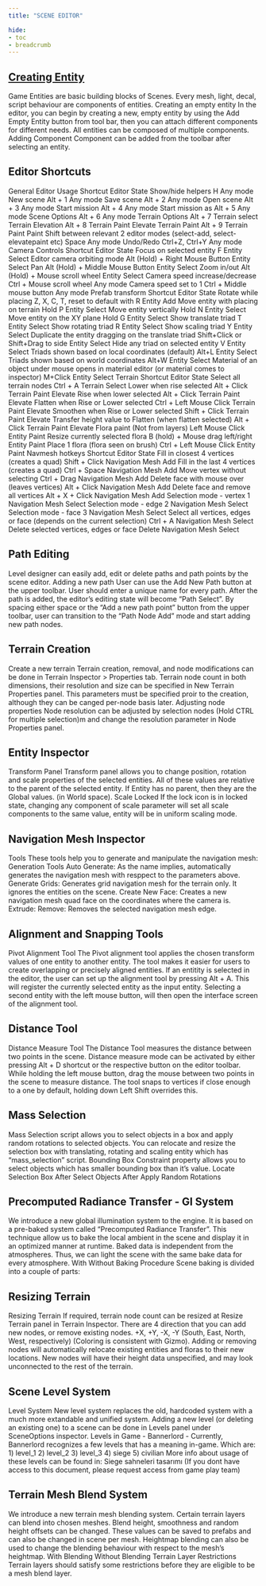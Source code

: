```yaml
---
title: "SCENE EDITOR"

hide: 
- toc
- breadcrumb
---
```


## [Creating Entity](Creating-Entity)

Game Entities are basic building blocks of Scenes. Every mesh, light, decal, script behaviour are components of entities. Creating an empty entity In the editor, you can begin by creating a new, empty entity by using the Add Empty Entity button from tool bar, then you can attach different components for different needs. All entities can be composed of multiple components. Adding Component Component can be added from the toolbar after selecting an entity.

## Editor Shortcuts

General Editor Usage Shortcut Editor State Show/hide helpers H Any mode New scene Alt + 1 Any mode Save scene Alt + 2 Any mode Open scene Alt + 3 Any mode Start mission Alt + 4 Any mode Start mission as Alt + 5 Any mode Scene Options Alt + 6 Any mode Terrain Options Alt + 7 Terrain select Terrain Elevation Alt + 8 Terrain Paint Elevate Terrain Paint Alt + 9 Terrain Paint Paint Shift between relevant 2 editor modes (select-add, select-elevatepaint etc) Space Any mode Undo/Redo Ctrl+Z, Ctrl+Y Any mode Camera Controls Shortcut Editor State Focus on selected entity F Entity Select Editor camera orbiting mode Alt (Hold) + Right Mouse Button Entity Select Pan Alt (Hold) + Middle Mouse Button Entity Select Zoom in/out Alt (Hold) + Mouse scroll wheel Entity Select Camera speed increase/decrease Ctrl + Mouse scroll wheel Any mode Camera speed set to 1 Ctrl + Middle mouse button Any mode Prefab transform Shortcut Editor State Rotate while placing Z, X, C, T, reset to default with R Entity Add Move entity with placing on terrain Hold P Entity Select Move entity vertically Hold N Entity Select Move entity on the XY plane Hold G Entity Select Show translate triad T Entity Select Show rotating triad R Entity Select Show scaling triad Y Entity Select Duplicate the entity dragging on the translate triad Shift+Click or Shift+Drag to side Entity Select Hide any triad on selected entity V Entity Select Triads shown based on local coordinates (default) Alt+L Entity Select Triads shown based on world coordinates Alt+W Entity Select Material of an object under mouse opens in material editor (or material comes to inspector) M+Click Entity Select Terrain Shortcut Editor State Select all terrain nodes Ctrl + A Terrain Select Lower when rise selected Alt + Click Terrain Paint Elevate Rise when lower selected Alt + Click Terrain Paint Elevate Flatten when Rise or Lower selected Ctrl + Left Mouse Click Terrain Paint Elevate Smoothen when Rise or Lower selected Shift + Click Terrain Paint Elevate Transfer height value to Flatten (when flatten selected) Alt + Click Terrain Paint Elevate Flora paint (Not from layers) Left Mouse Click Entity Paint Resize currently selected flora B (hold) + Mouse drag left/right Entity Paint Place 1 flora (flora seen on brush) Ctrl + Left Mouse Click Entity Paint Navmesh hotkeys Shortcut Editor State Fill in closest 4 vertices (creates a quad) Shift + Click Navigation Mesh Add Fill in the last 4 vertices (creates a quad) Ctrl + Space Navigation Mesh Add Move vertex without selecting Ctrl + Drag Navigation Mesh Add Delete face with mouse over (leaves vertices) Alt + Click Navigation Mesh Add Delete face and remove all vertices Alt + X + Click Navigation Mesh Add Selection mode - vertex 1 Navigation Mesh Select Selection mode - edge 2 Navigation Mesh Select Selection mode - face 3 Navigation Mesh Select Select all vertices, edges or face (depends on the current selection) Ctrl + A Navigation Mesh Select Delete selected vertices, edges or face Delete Navigation Mesh Select

## Path Editing

Level designer can easily add, edit or delete paths and path points by the scene editor. Adding a new path User can use the Add New Path button at the upper toolbar. User should enter a unique name for every path. After the path is added, the editor’s editing state will become “Path Select”. By spacing either space or the “Add a new path point” button from the upper toolbar, user can transition to the “Path Node Add” mode and start adding new path nodes.

## Terrain Creation

Create a new terrain Terrain creation, removal, and node modifications can be done in Terrain Inspector > Properties tab. Terrain node count in both dimensions, their resolution and size can be specified in New Terrain Properties panel. This parameters must be specified proir to the creation, although they can be canged per-node basis later. Adjusting node properties Node resolution can be adjusted by selection nodes (Hold CTRL for multiple selection)m and change the resolution parameter in Node Properties panel.

## Entity Inspector

Transform Panel Transform panel allows you to change position, rotation and scale properties of the selected entities. All of these values are relative to the parent of the selected entity. If Entity has no parent, then they are the Global values. (in World space). Scale Locked If the lock icon is in locked state, changing any component of scale parameter will set all scale components to the same value, entity will be in uniform scaling mode.

## Navigation Mesh Inspector

Tools These tools help you to generate and manipulate the navigation mesh: Generation Tools Auto Generate: As the name implies, automatically generates the navigation mesh with resppect to the parameters above. Generate Grids: Generates grid navigation mesh for the terrain only. It ignores the entities on the scene. Create New Face: Creates a new navigation mesh quad face on the coordinates where the camera is. Extrude: Remove: Removes the selected navigation mesh edge.

## Alignment and Snapping Tools

Pivot Alignment Tool The Pivot alignment tool applies the chosen transform values of one entity to another entity. The tool makes it easier for users to create overlapping or precisely aligned entities. If an entitity is selected in the editor, the user can set up the alignment tool by pressing Alt + A. This will register the currently selected entity as the input entity. Selecting a second entity with the left mouse button, will then open the interface screen of the alignment tool.

## Distance Tool

Distance Measure Tool The Distance Tool measures the distance between two points in the scene. Distance measure mode can be activated by either pressing Alt + D shortcut or the respective button on the editor toolbar. While holding the left mouse button, drag the mouse between two points in the scene to measure distance. The tool snaps to vertices if close enough to a one by default, holding down Left Shift overrides this.

## Mass Selection

Mass Selection script allows you to select objects in a box and apply random rotations to selected objects. You can relocate and resize the selection box with translating, rotating and scaling entity which has “mass_selection” script. Bounding Box Constraint property allows you to select objects which has smaller bounding box than it’s value. Locate Selection Box After Select Objects After Apply Random Rotations

## Precomputed Radiance Transfer - GI System

We introduce a new global illumination system to the engine. It is based on a pre-baked system called “Precomputed Radiance Transfer”. This technique allow us to bake the local ambient in the scene and display it in an optimized manner at runtime. Baked data is independent from the atmospheres. Thus, we can light the scene with the same bake data for every atmosphere. With Without Baking Procedure Scene baking is divided into a couple of parts:

## Resizing Terrain

Resizing Terrain If required, terrain node count can be resized at Resize Terrain panel in Terrain Inspector. There are 4 direction that you can add new nodes, or remove existing nodes. +X, +Y, -X, -Y (South, East, North, West, respectively) (Coloring is consistent with Gizmo). Adding or removing nodes will automatically relocate existing entities and floras to their new locations. New nodes will have their height data unspecified, and may look unconnected to the rest of the terrain.

## Scene Level System

Level System New level system replaces the old, hardcoded system with a much more extandable and unified system. Adding a new level (or deleting an existing one) to a scene can be done in Levels panel under SceneOptions inspector. Levels in Game - Bannerlord - Currently, Bannerlord recognizes a few levels that has a meaning in-game. Which are: 1) level_1 2) level_2 3) level_3 4) siege 5) civilian More info about usage of these levels can be found in: Siege sahneleri tasarımı (If you dont have access to this document, please request access from game play team)

## Terrain Mesh Blend System

We introduce a new terrain mesh blending system. Certain terrain layers can blend into chosen meshes. Blend height, smoothness and random height offsets can be changed. These values can be saved to prefabs and can also be changed in scene per mesh. Heightmap blending can also be used to change the blending behaviour with respect to the mesh’s heightmap. With Blending Without Blending Terrain Layer Restrictions Terrain layers should satisfy some restrictions before they are eligible to be a mesh blend layer.
